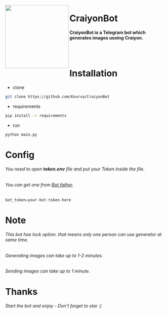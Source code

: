 <p>
    <img align="left" src="https://user-images.githubusercontent.com/118578799/219082685-94489334-7fad-457d-ade3-33d53bcad86b.png" width=200 height=200 />
    <h1> CraiyonBot </h1>
    <p><b> CraiyonBot is a Telegram bot which generates images useing Craiyon. </b> </p>
</p>
<br><br>

# Installation
+ clone
```bash
git clone https://github.com/Kourva/CraiyonBot
```
+ requirements
```bash
pip install -r requirements
```
+ run
```bash
python main.py
```

# Config
###### You need to open **token.env** file and put your Token inside the file.
###### You can get one from [Bot father](https://t.me/botfather).
```python
bot_token=your-bot-token-here
```

# Note
###### This bot has lock option. that means only one person can use generator at same time.
###### Generating images can take up to 1-2 minutes.
###### Sending images can take up to 1 minute.

# Thanks
###### Start the bot and enjoy - Don't forget to star :)
